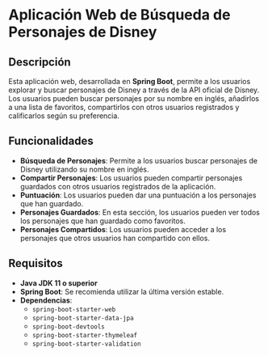 # Aplicación Web de Búsqueda de Personajes de Disney

## Descripción

Esta aplicación web, desarrollada en **Spring Boot**, permite a los usuarios explorar y buscar personajes de Disney a través de la API oficial de Disney. Los usuarios pueden buscar personajes por su nombre en inglés, añadirlos a una lista de favoritos, compartirlos con otros usuarios registrados y calificarlos según su preferencia.

## Funcionalidades

- **Búsqueda de Personajes**: Permite a los usuarios buscar personajes de Disney utilizando su nombre en inglés.
- **Compartir Personajes**: Los usuarios pueden compartir personajes guardados con otros usuarios registrados de la aplicación.
- **Puntuación**: Los usuarios pueden dar una puntuación a los personajes que han guardado.
- **Personajes Guardados**: En esta sección, los usuarios pueden ver todos los personajes que han guardado como favoritos.
- **Personajes Compartidos**: Los usuarios pueden acceder a los personajes que otros usuarios han compartido con ellos.

## Requisitos

- **Java JDK 11 o superior**
- **Spring Boot**: Se recomienda utilizar la última versión estable.
- **Dependencias**:
  - `spring-boot-starter-web`
  - `spring-boot-starter-data-jpa`
  - `spring-boot-devtools`
  - `spring-boot-starter-thymeleaf`
  - `spring-boot-starter-validation`
